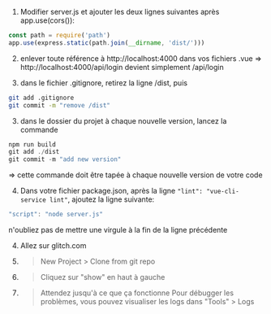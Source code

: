 1) Modifier server.js et ajouter les deux lignes suivantes après app.use(cors()):
```js
const path = require('path')
app.use(express.static(path.join(__dirname, 'dist/')))
```

2) enlever toute référence à http://localhost:4000 dans vos fichiers .vue
   => http://localhost:4000/api/login devient simplement /api/login

4) dans le fichier .gitignore, retirez la ligne /dist, puis
```sh
git add .gitignore
git commit -m "remove /dist"
```

3) dans le dossier du projet à chaque nouvelle version, lancez la commande
```js
npm run build
git add ./dist
git commit -m "add new version"
```
   => cette commande doit être tapée à chaque nouvelle version de votre code

4) Dans votre fichier package.json, après la ligne `"lint": "vue-cli-service lint"`,
ajoutez la ligne suivante:
```js
"script": "node server.js"
```
n'oubliez pas de mettre une virgule à la fin de la ligne précédente

4) Allez sur glitch.com
5)   > New Project > Clone from git repo
6)   > Cliquez sur "show" en haut à gauche
7)   > Attendez jusqu'à ce que ça fonctionne
Pour débugger les problèmes, vous pouvez visualiser les logs dans "Tools" > Logs
